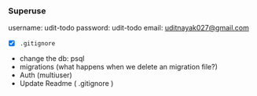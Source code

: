 ### Superuse
username: udit-todo
password: udit-todo
email: uditnayak027@gmail.com

- [x] `.gitignore` 

- change the db: psql 
- migrations (what happens when we delete an migration file?)
- Auth (multiuser)
- Update Readme ( .gitignore )

